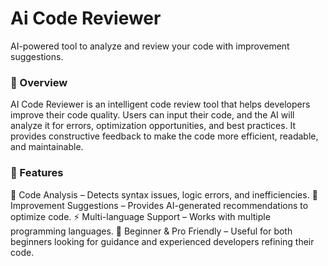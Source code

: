 <h1>Ai Code Reviewer</h1>

AI-powered tool to analyze and review your code with improvement suggestions.

<h3>🚀 Overview</h3>
AI Code Reviewer is an intelligent code review tool that helps developers improve their code quality. 
Users can input their code, and the AI will analyze it for errors, optimization opportunities, and best practices. 
It provides constructive feedback to make the code more efficient, readable, and maintainable.

<h3>🔹 Features</h3>
📌 Code Analysis – Detects syntax issues, logic errors, and inefficiencies.
📝 Improvement Suggestions – Provides AI-generated recommendations to optimize code.
⚡ Multi-language Support – Works with multiple programming languages.
🎯 Beginner & Pro Friendly – Useful for both beginners looking for guidance and experienced developers refining their code.
